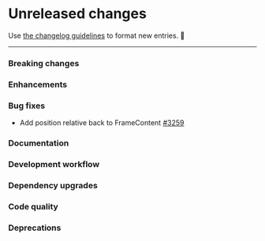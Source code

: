# Unreleased changes

Use [the changelog guidelines](https://git.io/polaris-changelog-guidelines) to format new entries. 💜

---

### Breaking changes

### Enhancements

### Bug fixes

- Add position relative back to FrameContent [#3259](https://github.com/Shopify/polaris-react/pull/3259)

### Documentation

### Development workflow

### Dependency upgrades

### Code quality

### Deprecations
